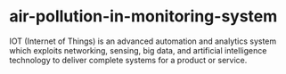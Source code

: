 # air-pollution-in-monitoring-system
IOT (Internet of Things) is an advanced automation and analytics system which exploits networking, sensing, big data, and artificial intelligence technology to deliver complete systems for a product or service. 
